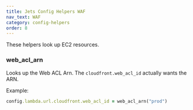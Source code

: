 ```yaml
---
title: Jets Config Helpers WAF
nav_text: WAF
category: config-helpers
order: 8
---
```


These helpers look up EC2 resources.

### web_acl_arn

Looks up the Web ACL Arn. The `cloudfront.web_acl_id` actually wants the ARN.

Example:

```ruby
config.lambda.url.cloudfront.web_acl_id = web_acl_arn("prod")
```
